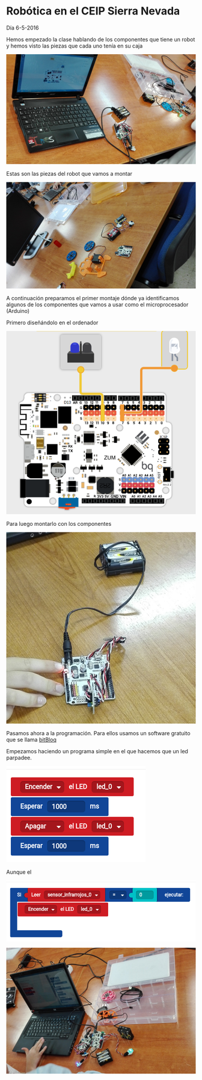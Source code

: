 # Robótica en el CEIP Sierra Nevada


Día 6-5-2016

Hemos empezado la clase hablando de los componentes que tiene un robot y hemos visto las piezas que cada uno tenía en su caja

![1](./imagenes/IMG_20160506_171738_.jpg)

Estas son las piezas del robot que vamos a montar

![3](./imagenes/IMG_20160506_171835_.jpg)

A continuación preparamos el primer montaje dónde ya identificamos algunos de los componentes que vamos a usar como el microprocesador (Arduino)

Primero diseñándolo en el ordenador

![MontajeSensor](./imagenes/MontajeSensor.png)

Para luego montarlo con los componentes

![4](./imagenes/IMG_20160506_163047_.jpg)


Pasamos ahora a la programación. Para ellos usamos un software gratuito que se llama [bitBloq](http://bitbloq.bq.com)

Empezamos haciendo un programa simple en el que hacemos que un led parpadee.

![ProgramaParpadeo](./imagenes/ProgramaParpadeo.png)

Aunque el 

![ProgramaSensor](./imagenes/ProgramaSensor.png)



![2](./imagenes/IMG_20160506_171822_.jpg)
